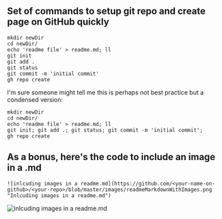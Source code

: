 ## Set of commands to setup git repo and create page on GitHub quickly

```
mkdir newDir
cd newDir/
echo 'readme file' > readme.md; ll
git init
git add .
git status
git commit -m 'initial commit'
gh repo create
```

I'm sure someone might tell me this is perhaps not best practice but a condensed version:
```
mkdir newDir
cd newDir/
echo 'readme file' > readme.md; ll
git init; git add .; git status; git commit -m 'initial commit';
gh repo create
```

## As a bonus, here's the code to include an image in a .md
```
![inlcuding images in a readme.md](https://github.com/<your-name-on-github>/<your-repo>/blob/master/images/readmeMarkdownWithImages.png "Inlcuding images in a readme.md")
```

![inlcuding images in a readme.md](https://github.com/adasMatt/newDir/blob/master/images/terminalScreenshot.jpg "Inlcuding images in a readme.md")
